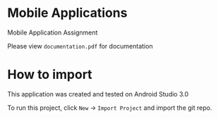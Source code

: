 # Mobile Applications
Mobile Application Assignment

Please view `documentation.pdf` for documentation

# How to import
This application was created and tested on Android Studio 3.0

To run this project, click `New` -> `Import Project` and import the git repo.
